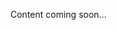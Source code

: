 <!--<meta>
{
    "title":"Overview",
    "description":"Learn more about Deployment Options.",
    "date": "2019/11/04",
    "tag":["Deployment Options"]
}
</meta>-->
Content coming soon...
